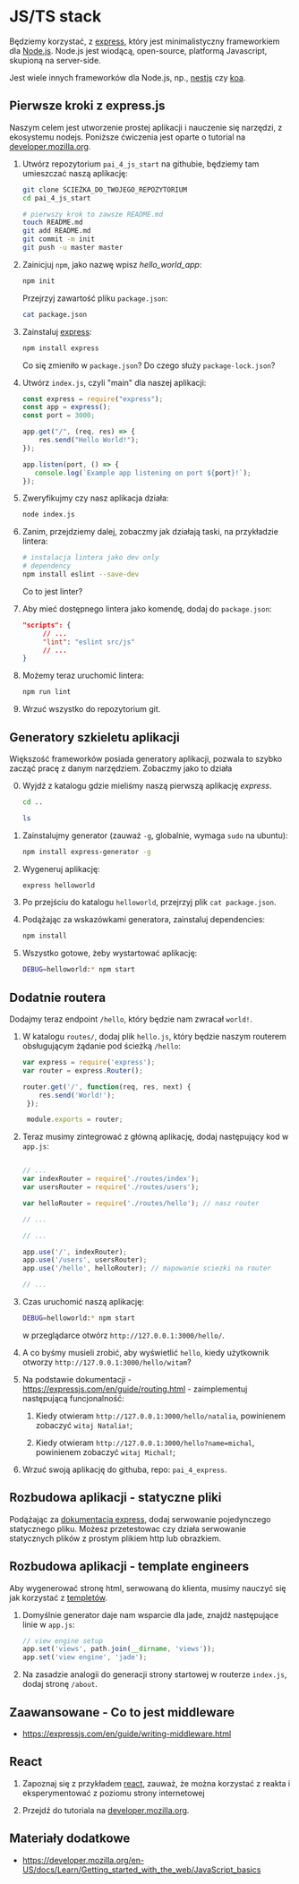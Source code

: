 # JS/TS stack

Będziemy korzystać, z [express](https://expressjs.com/), który jest  minimalistyczny frameworkiem dla [Node.js](nodejs.org). Node.js jest wiodącą, open-source, platformą Javascript, skupioną na server-side.

Jest wiele innych frameworków dla Node.js, np., [nestjs](https://nestjs.com/) czy [koa](https://github.com/koajs/koa).

## Pierwsze kroki z express.js

Naszym celem jest utworzenie prostej aplikacji i nauczenie się narzędzi, z ekosystemu nodejs. Poniższe ćwiczenia jest oparte o tutorial na [developer.mozilla.org](https://developer.mozilla.org/en-US/docs/Learn/Server-side/Express_Nodejs/development_environment).

1. Utwórz repozytorium `pai_4_js_start` na githubie, będziemy tam umieszczać naszą aplikację:

   ```bash
   git clone ŚCIEŻKA_DO_TWOJEGO_REPOZYTORIUM
   cd pai_4_js_start

   # pierwszy krok to zawsze README.md
   touch README.md
   git add README.md
   git commit -m init
   git push -u master master
   ```

2. Zainicjuj `npm`, jako nazwę wpisz *hello_world_app*:

   ```bash
   npm init
   ```

   Przejrzyj zawartość pliku `package.json`:

   ```bash
   cat package.json
   ```

3. Zainstaluj [express](https://expressjs.com/):

   ```bash
   npm install express
   ```

   Co się zmieniło w `package.json`? Do czego służy `package-lock.json`?

4. Utwórz `index.js`, czyli "main" dla naszej aplikacji:

   ```javascript
   const express = require("express");
   const app = express();
   const port = 3000;

   app.get("/", (req, res) => {
       res.send("Hello World!");
   });

   app.listen(port, () => {
      console.log(`Example app listening on port ${port}!`);
   });
   ```

5. Zweryfikujmy czy nasz aplikacja działa:

   ```bash
   node index.js
   ```

6. Zanim, przejdziemy dalej, zobaczmy jak działają taski, na przykładzie lintera:

   ```bash
   # instalacja lintera jako dev only
   # dependency
   npm install eslint --save-dev
   ```

   Co to jest linter?

7. Aby mieć dostępnego lintera jako komendę, dodaj do `package.json`:

   ```json
   "scripts": {
   		// ...
   		"lint": "eslint src/js"
   		// ...
   }
   ```

8. Możemy teraz uruchomić lintera:

   ```bash
   npm run lint
   ```

9. Wrzuć wszystko do repozytorium git.

## Generatory szkieletu aplikacji

Większość frameworków posiada generatory aplikacji, pozwala to szybko zacząć pracę z danym narzędziem. Zobaczmy jako to działa

0. Wyjdź z katalogu gdzie mieliśmy naszą pierwszą aplikację *express*.

   ```bash
   cd ..

   ls
   ```

1. Zainstalujmy generator (zauważ `-g`, globalnie, wymaga `sudo` na ubuntu):

   ```bash
   npm install express-generator -g
   ```

2. Wygeneruj aplikację:

   ```bash
   express helloworld   
   ```

3. Po przejściu do katalogu `helloworld`, przejrzyj plik `cat package.json`.

4. Podążając za wskazówkami generatora, zainstaluj dependencies:

   ```bash
   npm install
   ```

5. Wszystko gotowe, żeby wystartować aplikację:

   ```bash
   DEBUG=helloworld:* npm start
   ```

## Dodatnie routera

Dodajmy teraz endpoint `/hello`, który będzie nam zwracał `world!`.

1. W katalogu `routes/`, dodaj plik `hello.js`, który będzie naszym routerem obsługującym żądanie pod ścieżką `/hello`:

   ```javascript
   var express = require('express');
   var router = express.Router();

   router.get('/', function(req, res, next) {
       res.send('World!');
    });

    module.exports = router;
   ```

2. Teraz musimy zintegrować z główną aplikację, dodaj następujący kod w `app.js`:

   ```javascript

   // ...
   var indexRouter = require('./routes/index');
   var usersRouter = require('./routes/users');

   var helloRouter = require('./routes/hello'); // nasz router

   // ...
   ```

   ```javascript
   // ...

   app.use('/', indexRouter);
   app.use('/users', usersRouter);
   app.use('/hello', helloRouter); // mapowanie sciezki na router

   // ...
   ```

3. Czas uruchomić naszą aplikację:

   ```bash
   DEBUG=helloworld:* npm start
   ```

   w przeglądarce otwórz `http://127.0.0.1:3000/hello/`.

4. A co byśmy musieli zrobić, aby wyświetlić `hello`, kiedy użytkownik otworzy `http://127.0.0.1:3000/hello/witam`?

5. Na podstawie dokumentacji - https://expressjs.com/en/guide/routing.html - zaimplementuj następującą funcjonalność:

   1. Kiedy otwieram `http://127.0.0.1:3000/hello/natalia`, powinienem zobaczyć `witaj Natalia!`;

   2. Kiedy otwieram `http://127.0.0.1:3000/hello?name=michal`, powinienem zobaczyć `witaj Michal!`;

6. Wrzuć swoją aplikację do githuba, repo: `pai_4_express`.

## Rozbudowa aplikacji - statyczne pliki

Podążając za [dokumentacją express](https://expressjs.com/en/starter/static-files.html), dodaj serwowanie pojedynczego statycznego pliku. Możesz przetestowac czy działa serwowanie statycznych plików z prostym plikiem http lub obrazkiem.

## Rozbudowa aplikacji - template engineers

Aby wygenerować stronę html, serwowaną do klienta, musimy nauczyć się jak korzystać z [templetów](https://expressjs.com/en/guide/using-template-engines.html).

1. Domyślnie generator daje nam wsparcie dla jade, znajdź następujące linie w `app.js`:

   ```javascript
   // view engine setup
   app.set('views', path.join(__dirname, 'views'));
   app.set('view engine', 'jade');
   ```

2. Na zasadzie analogii do generacji strony startowej w routerze `index.js`, dodaj stronę `/about`.

## Zaawansowane - Co to jest middleware

- https://expressjs.com/en/guide/writing-middleware.html

## React

1. Zapoznaj się z przykładem [react](react/), zauważ, że można korzystać z reakta i eksperymentować z poziomu strony internetowej

2. Przejdź do tutoriala na [developer.mozilla.org](https://developer.mozilla.org/en-US/docs/Learn/Tools_and_testing/Client-side_JavaScript_frameworks/React_getting_started).

<!--
Jeśli byśmy chcieli używać Typescript - https://blog.logrocket.com/how-to-set-up-node-typescript-express/
-->

<!-- 0. [mdn on frameworks](https://developer.mozilla.org/en-US/docs/Learn/Tools_and_testing/Client-side_JavaScript_frameworks/Introduction).

1. React

2. JS/TS

3. Next.js -->

## Materiały dodatkowe

- https://developer.mozilla.org/en-US/docs/Learn/Getting_started_with_the_web/JavaScript_basics
